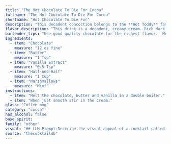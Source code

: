 ```yaml
---
title: "The Hot Chocolate To Die For Cocoa"
fullname: "The Hot Chocolate To Die For Cocoa"
shortname: "Hot Chocolate To Die For"
description: "This decadent concoction belongs to the **Hot Toddy** family, offering warmth and comfort like its namesake.  Though not a classic, Hot Chocolate to Die For likely emerged in the 20th century, fueled by the American love for all things chocolate and cozy. "
flavor_description: "This drink is a decadent, creamy dream. Rich dark chocolate notes dance with buttery smoothness, while a whisper of vanilla adds a warm, comforting touch. The half-and-half provides a luxurious texture, and the marshmallows melt into a fluffy sweetness that lingers on the palate. It's a hug in a mug, perfect for a chilly evening. "
bartender_tips: "Use good quality chocolate for the richest flavor.  Melt it slowly over low heat with the butter, stirring constantly.  Don't overcook the chocolate, as it can seize.  Let the mixture cool slightly before adding the half-and-half, to avoid curdling.  A splash of vanilla extract adds depth, but don't overdo it.  Top with toasted marshmallows for a delightful touch. "
ingredients:
  - item: "Chocolate"
    measure: "12 oz fine"
  - item: "Butter"
    measure: "1 Tsp"
  - item: "Vanilla Extract"
    measure: "0.5 Tsp"
  - item: "Half-And-Half"
    measure: "1 Cup"
  - item: "Marshmallows"
    measure: "Mini"
instructions:
  - item: "Melt the chocolate, butter and vanilla in a double boiler."
  - item: "When just smooth stir in the cream."
glass: "Coffee mug"
category: "cocoa"
has_alcohol: false
base_spirit:
family: "other"
visual: "## LLM Prompt:Describe the visual appeal of a cocktail called Hot Chocolate to Die For, made with the following ingredients:* **Chocolate:**  A rich, dark brown liquid with a smooth, velvety texture.* **Butter:**  Adds a slight sheen and contributes to the overall richness.* **Vanilla Extract:**  Provides a subtle hint of amber in the liquid.* **Half-And-Half:**  Lightens the color of the chocolate and creates a creamy, luxurious appearance.* **Marshmallows:**  Fluffy, white marshmallows floating on top, some partially submerged in the liquid.Focus on the following aspects:* **Color:**  Describe the overall color and how it changes based on the ingredients and lighting.* **Texture:**  Mention the smoothness, creaminess, and the contrast between the liquid and the fluffy marshmallows.* **Steam:**  Describe the delicate wisps of steam rising from the drink, adding a sense of warmth and inviting aroma.* **Presentation:**  Suggest an appropriate vessel for serving the cocktail, such as a mug or a glass with a handle.**Bonus:**  Consider adding a descriptive detail about the marshmallows, such as their size, shape, and how they interact with the liquid. "
source: "thecocktaildb"
---
```



